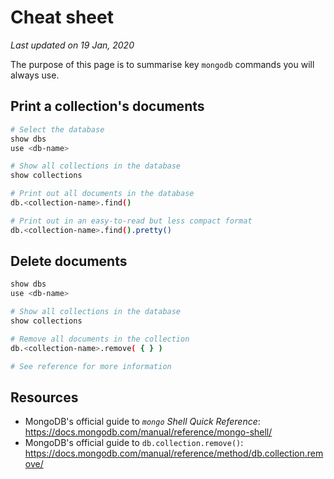 # Cheat sheet

*Last updated on 19 Jan, 2020*

The purpose of this page is to summarise key `mongodb` commands you will always use.

## Print a collection's documents
``` bash
# Select the database
show dbs
use <db-name> 

# Show all collections in the database
show collections 

# Print out all documents in the database
db.<collection-name>.find() 

# Print out in an easy-to-read but less compact format
db.<collection-name>.find().pretty()
```

## Delete documents
``` bash
show dbs
use <db-name> 

# Show all collections in the database
show collections 

# Remove all documents in the collection
db.<collection-name>.remove( { } )

# See reference for more information
```

## Resources

- MongoDB's official guide to *`mongo` Shell Quick Reference*:  
  <https://docs.mongodb.com/manual/reference/mongo-shell/>
- MongoDB's official guide to `db.collection.remove()`:   
  <https://docs.mongodb.com/manual/reference/method/db.collection.remove/>